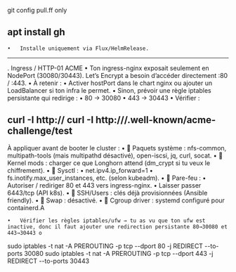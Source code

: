 git config pull.ff only

apt  install gh
---------
	•	Installe uniquement via Flux/HelmRelease.
--------
. Ingress / HTTP-01 ACME
	•	Ton ingress-nginx exposait seulement en NodePort (30080/30443). Let’s Encrypt a besoin d’accéder directement :80 / :443.
	•	À retenir :
	•	Activer hostPort dans le chart nginx ou ajouter un LoadBalancer si ton infra le permet.
	•	Sinon, prévoir une règle iptables persistante qui redirige :
	•	80 → 30080
	•	443 → 30443
	•	Vérifier :


curl -I http://<ton-ip>
curl -I http://<ton-domaine>/.well-known/acme-challenge/test
-----------
À appliquer avant de booter le cluster :
	•	🔹 Paquets système : nfs-common, multipath-tools (mais multipathd désactivé), open-iscsi, jq, curl, socat.
	•	🔹 Kernel mods : charger ce que Longhorn attend (dm_crypt si tu veux le chiffrement).
	•	🔹 Sysctl :
	•	net.ipv4.ip_forward=1
	•	fs.inotify.max_user_instances, etc. (selon kubeadm).
	•	🔹 Pare-feu :
	•	Autoriser / rediriger 80 et 443 vers ingress-nginx.
	•	Laisser passer 6443/tcp (API k8s).
	•	🔹 SSH/Users : clés déjà provisionnées (Ansible friendly).
	•	🔹 Swap : désactivé.
	•	🔹 Cgroup driver : systemd configuré pour containerd.A


	•	Vérifier les règles iptables/ufw → tu as vu que ton ufw est inactive, donc il faut ajouter une redirection persistante 80→30080 et 443→30443 o
sudo iptables -t nat -A PREROUTING -p tcp --dport 80  -j REDIRECT --to-ports 30080
sudo iptables -t nat -A PREROUTING -p tcp --dport 443 -j REDIRECT --to-ports 30443
